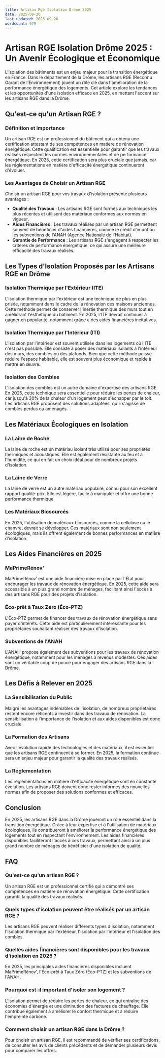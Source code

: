 ```yaml
---
title: Artisan Rge Isolation Drôme 2025
date: 2025-09-20
last_updated: 2025-09-20
wordcount: 979
---
```


# Artisan RGE Isolation Drôme 2025 : Un Avenir Écologique et Économique

L'isolation des bâtiments est un enjeu majeur pour la transition énergétique en France. Dans le département de la Drôme, les artisans RGE (Reconnu Garant de l’Environnement) jouent un rôle clé dans l'amélioration de la performance énergétique des logements. Cet article explore les tendances et les opportunités d'une isolation efficace en 2025, en mettant l'accent sur les artisans RGE dans la Drôme.

## Qu'est-ce qu'un Artisan RGE ?

### Définition et Importance

Un artisan RGE est un professionnel du bâtiment qui a obtenu une certification attestant de ses compétences en matière de rénovation énergétique. Cette qualification est essentielle pour garantir que les travaux réalisés respectent les normes environnementales et de performance énergétique. En 2025, cette certification sera plus cruciale que jamais, car les réglementations en matière d'efficacité énergétique continueront d'évoluer.

### Les Avantages de Choisir un Artisan RGE

Choisir un artisan RGE pour vos travaux d'isolation présente plusieurs avantages :

- **Qualité des Travaux** : Les artisans RGE sont formés aux techniques les plus récentes et utilisent des matériaux conformes aux normes en vigueur.
- **Aides Financières** : Les travaux réalisés par un artisan RGE permettent souvent de bénéficier d'aides financières, comme le crédit d'impôt ou les subventions de l'ANAH (Agence Nationale de l'Habitat).
- **Garantie de Performance** : Les artisans RGE s'engagent à respecter les critères de performance énergétique, ce qui assure une meilleure efficacité des travaux réalisés.

## Les Types d'Isolation Proposés par les Artisans RGE en Drôme

### Isolation Thermique par l'Extérieur (ITE)

L'isolation thermique par l'extérieur est une technique de plus en plus prisée, notamment dans le cadre de la rénovation des maisons anciennes. Cette méthode permet de conserver l'inertie thermique des murs tout en améliorant l'esthétique du bâtiment. En 2025, l'ITE devrait continuer à gagner en popularité, notamment grâce à des aides financières incitatives.

### Isolation Thermique par l'Intérieur (ITI)

L'isolation par l'intérieur est souvent utilisée dans les logements où l'ITE n'est pas possible. Elle consiste à poser des matériaux isolants à l'intérieur des murs, des combles ou des plafonds. Bien que cette méthode puisse réduire l'espace habitable, elle est souvent plus économique et rapide à mettre en œuvre.

### Isolation des Combles

L'isolation des combles est un autre domaine d'expertise des artisans RGE. En 2025, cette technique sera essentielle pour réduire les pertes de chaleur, car jusqu'à 30% de la chaleur d'un logement peut s'échapper par le toit. Les artisans RGE proposent des solutions adaptées, qu'il s'agisse de combles perdus ou aménagés.

## Les Matériaux Écologiques en Isolation

### La Laine de Roche

La laine de roche est un matériau isolant très utilisé pour ses propriétés thermiques et acoustiques. Elle est également résistante au feu et à l'humidité, ce qui en fait un choix idéal pour de nombreux projets d'isolation.

### La Laine de Verre

La laine de verre est un autre matériau populaire, connu pour son excellent rapport qualité-prix. Elle est légère, facile à manipuler et offre une bonne performance thermique.

### Les Matériaux Biosourcés

En 2025, l'utilisation de matériaux biosourcés, comme la cellulose ou le chanvre, devrait se développer. Ces matériaux sont non seulement écologiques, mais ils offrent également de bonnes performances en matière d'isolation.

## Les Aides Financières en 2025

### MaPrimeRénov'

MaPrimeRénov' est une aide financière mise en place par l'État pour encourager les travaux de rénovation énergétique. En 2025, cette aide sera accessible à un plus grand nombre de ménages, facilitant ainsi l'accès à des artisans RGE pour des projets d'isolation.

### Éco-prêt à Taux Zéro (Éco-PTZ)

L'Éco-PTZ permet de financer des travaux de rénovation énergétique sans payer d'intérêts. Cette aide est particulièrement intéressante pour les propriétaires souhaitant réaliser des travaux d'isolation.

### Subventions de l'ANAH

L'ANAH propose également des subventions pour les travaux de rénovation énergétique, notamment pour les ménages à revenus modestes. Ces aides sont un véritable coup de pouce pour engager des artisans RGE dans la Drôme.

## Les Défis à Relever en 2025

### La Sensibilisation du Public

Malgré les avantages indéniables de l'isolation, de nombreux propriétaires restent encore réticents à investir dans des travaux de rénovation. La sensibilisation à l'importance de l'isolation et aux aides disponibles est donc cruciale.

### La Formation des Artisans

Avec l'évolution rapide des technologies et des matériaux, il est essentiel que les artisans RGE continuent à se former. En 2025, la formation continue sera un enjeu majeur pour garantir la qualité des travaux réalisés.

### La Réglementation

Les réglementations en matière d'efficacité énergétique sont en constante évolution. Les artisans RGE doivent donc rester informés des nouvelles normes afin de proposer des solutions conformes et efficaces.

## Conclusion

En 2025, les artisans RGE dans la Drôme joueront un rôle essentiel dans la transition énergétique. Grâce à leur expertise et à l'utilisation de matériaux écologiques, ils contribueront à améliorer la performance énergétique des logements tout en respectant l'environnement. Les aides financières disponibles faciliteront l'accès à ces travaux, permettant ainsi à un plus grand nombre de ménages de bénéficier d'une isolation de qualité.

## FAQ

### Qu'est-ce qu'un artisan RGE ?

Un artisan RGE est un professionnel certifié qui a démontré ses compétences en matière de rénovation énergétique. Cette certification garantit la qualité des travaux réalisés.

### Quels types d'isolation peuvent être réalisés par un artisan RGE ?

Les artisans RGE peuvent réaliser différents types d'isolation, notamment l'isolation thermique par l'extérieur, l'isolation par l'intérieur et l'isolation des combles.

### Quelles aides financières sont disponibles pour les travaux d'isolation en 2025 ?

En 2025, les principales aides financières disponibles incluent MaPrimeRénov', l'Éco-prêt à Taux Zéro (Éco-PTZ) et les subventions de l'ANAH.

### Pourquoi est-il important d'isoler son logement ?

L'isolation permet de réduire les pertes de chaleur, ce qui entraîne des économies d'énergie et une diminution des factures de chauffage. Elle contribue également à améliorer le confort thermique et à réduire l'empreinte carbone.

### Comment choisir un artisan RGE dans la Drôme ?

Pour choisir un artisan RGE, il est recommandé de vérifier ses certifications, de consulter les avis de clients précédents et de demander plusieurs devis pour comparer les offres.